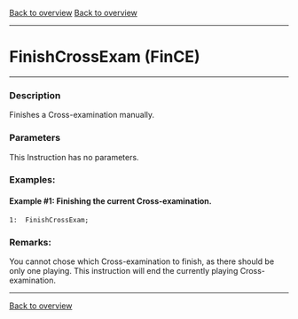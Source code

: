 [Back to overview](index.md)
[Back to overview](index.md)

---
# FinishCrossExam (FinCE)
---
### Description
Finishes a Cross-examination manually.

### Parameters
This Instruction has no parameters.

### Examples:
#### Example #1: Finishing the current Cross-examination.
```
1:  FinishCrossExam;
```

### Remarks:
You cannot chose which Cross-examination to finish, as there should be only one playing. This instruction will end the currently playing Cross-examination.

---
[Back to overview](index.md)
